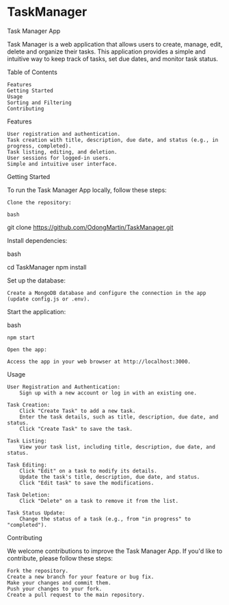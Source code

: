 # TaskManager
Task Manager App

Task Manager is a web application that allows users to create, manage, edit, delete and organize their tasks. This application provides a simple and intuitive way to keep track of tasks, set due dates, and monitor task status.

Table of Contents

    Features
    Getting Started
    Usage
    Sorting and Filtering
    Contributing

Features

    User registration and authentication.
    Task creation with title, description, due date, and status (e.g., in progress, completed).
    Task listing, editing, and deletion.
    User sessions for logged-in users.
    Simple and intuitive user interface.

Getting Started

To run the Task Manager App locally, follow these steps:

    Clone the repository:

    bash

git clone https://github.com/OdongMartin/TaskManager.git

Install dependencies:

bash

cd TaskManager
npm install

Set up the database:

    Create a MongoDB database and configure the connection in the app (update config.js or .env).

Start the application:

bash

    npm start

    Open the app:

    Access the app in your web browser at http://localhost:3000.

Usage

    User Registration and Authentication:
        Sign up with a new account or log in with an existing one.

    Task Creation:
        Click "Create Task" to add a new task.
        Enter the task details, such as title, description, due date, and status.
        Click "Create Task" to save the task.

    Task Listing:
        View your task list, including title, description, due date, and status.

    Task Editing:
        Click "Edit" on a task to modify its details.
        Update the task's title, description, due date, and status.
        Click "Edit task" to save the modifications.

    Task Deletion:
        Click "Delete" on a task to remove it from the list.

    Task Status Update:
        Change the status of a task (e.g., from "in progress" to "completed").

Contributing

We welcome contributions to improve the Task Manager App. If you'd like to contribute, please follow these steps:

    Fork the repository.
    Create a new branch for your feature or bug fix.
    Make your changes and commit them.
    Push your changes to your fork.
    Create a pull request to the main repository.